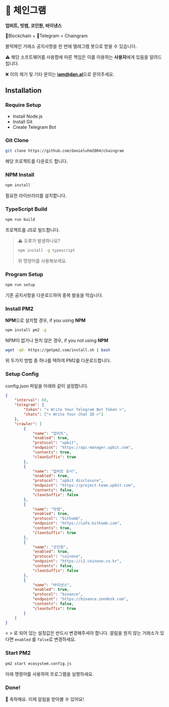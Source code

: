 #  🔗 체인그램

**업비트, 빗썸, 코인원, 바이낸스**

🔗Blockchain + 💬Telegram = Chaingram

블럭체인 거래소 공지사항을 한 번에 텔레그램 봇으로 받을 수 있습니다.

⚠️ 해당 소프트웨어를 사용함에 따른 책임은 이를 이용하는 **사용자**에게 있음을 알려드립니다.

❌ 이의 제기 및 기타 문의는 **iam@dan.al**으로 문의주세요.

## Installation

### Require Setup

- Install Node.js
- Install Git
- Create Telegram Bot

### Git Clone
```bash
git clone https://github.com/danieluhm2004/chaingram
```
해당 프로젝트를 다운로드 합니다.


### NPM Install
```bash
npm install
```
필요한 라이브러리를 설치합니다.

### TypeScript Build
```bash
npm run build
```
프로젝트를 JS로 빌드합니다.

> ⚠️ 오류가 발생하나요?
> ```bash
> npm install -g typescript
> ```
> 위 명령어를 사용해보세요.


### Program Setup
```bash
npm run setup
```
기존 공지사항을 다운로드하여 중복 발송을 막습니다.

### Install PM2

**NPM**으로 설치할 경우, if you using **NPM**
```bash
npm install pm2 -g
```

NPM이 없거나 원치 않은 경우, if you not using **NPM**

```bash
wget -qO- https://getpm2.com/install.sh | bash
```

위 두가지 방법 중 하나를 택하여 PM2를 다운로드합니다.

### Setup Config

config.json 파일을 아래와 같이 설정합니다.
```json
{
    "interval": 60,
    "telegram": {
        "token": "< Write Your Telegram Bot Token >",
        "chats": ["< Write Your Chat ID >"]
    },
    "crawler": [
        {
            "name": "업비트",
            "enabled": true,
            "protocol": "upbit",
            "endpoint": "https://api-manager.upbit.com",
            "contents": true,
            "cleanSuffix": true
        },
        {
            "name": "업비트 공시",
            "enabled": true,
            "protocol": "upbit disclosure",
            "endpoint": "https://project-team.upbit.com",
            "contents": false,
            "cleanSuffix": false
        },
        {
            "name": "빗썸",
            "enabled": true,
            "protocol": "bithumb",
            "endpoint": "https://cafe.bithumb.com",
            "contents": true,
            "cleanSuffix": true
        },
        {
            "name": "코인원",
            "enabled": true,
            "protocol": "coinone",
            "endpoint": "https://i1.coinone.co.kr",
            "contents": false,
            "cleanSuffix": false
        },
        {
            "name": "바이낸스",
            "enabled": true,
            "protocol": "binance",
            "endpoint": "https://binance.zendesk.com",
            "contents": false,
            "cleanSuffix": true
        }
    ]
}
```
< > 로 되어 있는 설정값은 반드시 변경해주셔야 합니다. 알림을 원치 않는 거래소가 있다면 ``enabled`` 를 ``false``로 변경하세요.

### Start PM2

```bash
pm2 start ecosystem.config.js
```
아래 명령어를 사용하여 프로그램을 실행하세요.


### Done!

🥳 축하해요. 이제 알림을 받아볼 수 있어요!
